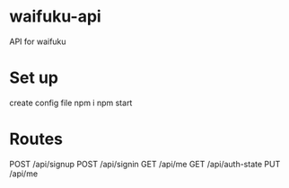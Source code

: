 # waifuku-api
API for waifuku

# Set up
create config file
npm i
npm start

# Routes
POST /api/signup
POST /api/signin
GET  /api/me
GET  /api/auth-state
PUT  /api/me
